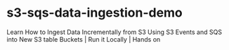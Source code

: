 # s3-sqs-data-ingestion-demo
Learn How to Ingest Data Incrementally from S3 Using S3 Events and SQS into New S3 table Buckets | Run it Locally | Hands on 
